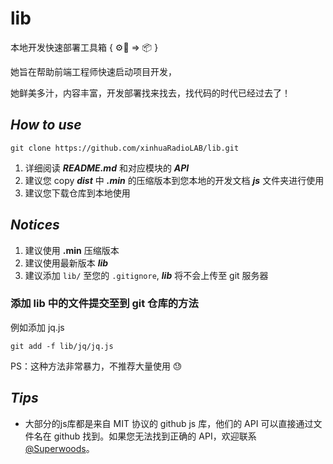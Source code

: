 # **lib**

本地开发快速部署工具箱 { ⚙️🔧 => 📦 }

她旨在帮助前端工程师快速启动项目开发，

她鲜美多汁，内容丰富，开发部署找来找去，找代码的时代已经过去了！

## **_How to use_**

```shell
git clone https://github.com/xinhuaRadioLAB/lib.git
```

1.  详细阅读 **_README.md_** 和对应模块的 **_API_**
2.  建议您 copy **_dist_** 中 **_.min_** 的压缩版本到您本地的开发文档 **_js_** 文件夹进行使用
3.  建议您下载仓库到本地使用

## **_Notices_**

1.  建议使用 **.min** 压缩版本
2.  建议使用最新版本 **_lib_**
3.  建议添加 `lib/` 至您的 `.gitignore`, **_lib_** 将不会上传至 git 服务器

### 添加 lib 中的文件提交至到 git 仓库的方法

例如添加 jq.js 

```shell
git add -f lib/jq/jq.js
```

PS：这种方法非常暴力，不推荐大量使用 😓

## **_Tips_**

-   大部分的js库都是来自 MIT 协议的 github js 库，他们的 API 可以直接通过文件名在 github 找到。如果您无法找到正确的 API，欢迎联系[@Superwoods](https://github.com/superwoods)。
